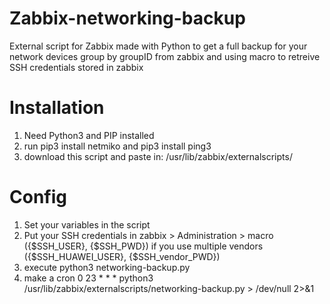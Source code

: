 # Zabbix-networking-backup
External script for Zabbix made with Python to get a full backup for your network devices group by groupID from zabbix and using macro to retreive SSH credentials stored in zabbix 

# Installation

1. Need Python3 and PIP installed
2. run pip3 install netmiko and pip3 install ping3
3. download this script and paste in: /usr/lib/zabbix/externalscripts/

# Config
1. Set your variables in the script
2. Put your SSH credentials in zabbix > Administration > macro ({$SSH_USER}, {$SSH_PWD}) if you use multiple vendors ({$SSH_HUAWEI_USER}, {$SSH_vendor_PWD})
3. execute python3 networking-backup.py 
4. make a cron 0 23 * * * python3 /usr/lib/zabbix/externalscripts/networking-backup.py  > /dev/null 2>&1
